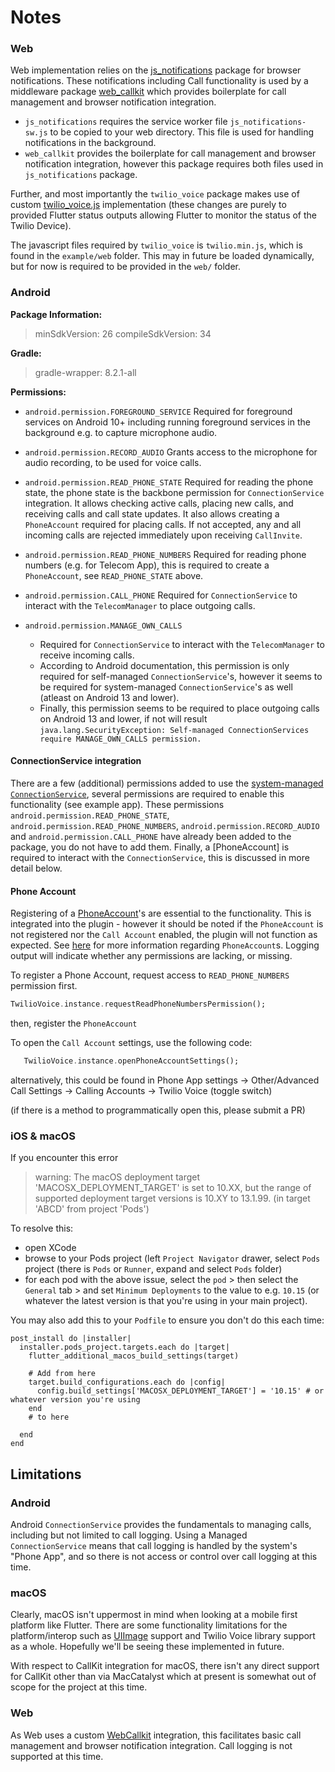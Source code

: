
# Notes

### Web

Web implementation relies on the [js_notifications](https://pub.dev/packages/js_notifications) package for browser notifications. These notifications including Call functionality is used by a middleware package [web_callkit](https://pub.dev/packages/web_callkit) which provides boilerplate for call management and browser notification integration.

- `js_notifications` requires the service worker file `js_notifications-sw.js` to be copied to your web directory. This file is used for handling notifications in the background.
- `web_callkit` provides the boilerplate for call management and browser notification integration, however this package requires both files used in `js_notifications` package.

Further, and most importantly the `twilio_voice` package makes use of custom [twilio_voice.js](https://github.com/twilio/twilio-voice.js/) implementation (these changes are purely to provided Flutter status outputs allowing Flutter to monitor the status of the Twilio Device).

The javascript files required by `twilio_voice` is `twilio.min.js`, which is found in the `example/web` folder. This may in future be loaded dynamically, but for now is required to be provided in the `web/` folder.

### Android

**Package Information:**
> minSdkVersion: 26
> compileSdkVersion: 34

**Gradle:**
> gradle-wrapper: 8.2.1-all

**Permissions:**
* `android.permission.FOREGROUND_SERVICE`
Required for foreground services on Android 10+ including running foreground services in the background e.g. to capture microphone audio.

* `android.permission.RECORD_AUDIO`
Grants access to the microphone for audio recording, to be used for voice calls.

* `android.permission.READ_PHONE_STATE`
Required for reading the phone state, the phone state is the backbone permission for `ConnectionService` integration. It allows checking active calls, placing new calls, and receiving calls and call state updates. It also allows creating a `PhoneAccount` required for placing calls. If not accepted, any and all incoming calls are rejected immediately upon receiving `CallInvite`.

* `android.permission.READ_PHONE_NUMBERS`
Required for reading phone numbers (e.g. for Telecom App), this is required to create a `PhoneAccount`, see `READ_PHONE_STATE` above.

* `android.permission.CALL_PHONE`
Required for `ConnectionService` to interact with the `TelecomManager` to place outgoing calls.

* `android.permission.MANAGE_OWN_CALLS`
  * Required for `ConnectionService` to interact with the `TelecomManager` to receive incoming calls.
  * According to Android documentation, this permission is only required for self-managed `ConnectionService`'s, however it seems to be required for system-managed `ConnectionService`'s as well (atleast on Android 13 and lower).
  * Finally, this permission seems to be required to place outgoing calls on Android 13 and lower, if not will result `java.lang.SecurityException: Self-managed ConnectionServices require MANAGE_OWN_CALLS permission.`

#### ConnectionService integration
 There are a few (additional) permissions added to use the [system-managed `ConnectionService`](https://developer.android.com/reference/android/telecom/ConnectionService), several permissions are required to enable this functionality (see example app). These permissions  `android.permission.READ_PHONE_STATE`, `android.permission.READ_PHONE_NUMBERS`, `android.permission.RECORD_AUDIO` and `android.permission.CALL_PHONE` have already been added to the package, you do not have to add them. Finally, a [PhoneAccount] is required to interact with the `ConnectionService`, this is discussed in more detail below.


#### Phone Account
Registering of a [PhoneAccount](https://developer.android.com/reference/android/telecom/PhoneAccount)'s are essential to the functionality. This is integrated into the plugin - however it should be noted if the `PhoneAccount` is not registered nor the `Call Account` enabled, the plugin will not function as expected. See [here](https://developer.android.com/reference/android/telecom/PhoneAccount) for more information regarding `PhoneAccount`s.  Logging output will indicate whether any permissions are lacking, or missing.

To register a Phone Account, request access to `READ_PHONE_NUMBERS` permission first.
```dart
TwilioVoice.instance.requestReadPhoneNumbersPermission();
```
then, register the `PhoneAccount`

To open the `Call Account` settings, use the following code:
```dart
   TwilioVoice.instance.openPhoneAccountSettings();
```

alternatively, this could be found in Phone App settings -> Other/Advanced Call Settings -> Calling Accounts -> Twilio Voice (toggle switch)

(if there is a method to programmatically open this, please submit a PR)

### iOS & macOS

If you encounter this error
> warning: The macOS deployment target 'MACOSX_DEPLOYMENT_TARGET' is set to 10.XX, but the range of supported deployment target versions is 10.XY to 13.1.99. (in target 'ABCD' from project 'Pods')

To resolve this:
- open XCode
- browse to your Pods project (left `Project Navigator` drawer, select `Pods` project (there is `Pods` or `Runner`, expand and select `Pods` folder)
- for each pod with the above issue, select the `pod` > then select the `General` tab > and set `Minimum Deployments` to the value to e.g. `10.15` (or whatever the latest version is that you're using in your main project).

You may also add this to your `Podfile` to ensure you don't do this each time:
```
post_install do |installer|
  installer.pods_project.targets.each do |target|
    flutter_additional_macos_build_settings(target)

    # Add from here
    target.build_configurations.each do |config|
      config.build_settings['MACOSX_DEPLOYMENT_TARGET'] = '10.15' # or whatever version you're using
    end
    # to here

  end
end
```

## Limitations

### Android

Android `ConnectionService` provides the fundamentals to managing calls, including but not limited to call logging. Using a Managed `ConnectionService` means that call logging is handled by the system's "Phone App", and so there is not access or control over call logging at this time.

### macOS

Clearly, macOS isn't uppermost in mind when looking at a mobile first platform like Flutter. There are some functionality limitations for the platform/interop such as [UIImage](https://docs.flutter.dev/ui/assets-and-images#loading-ios-images-in-flutter) support and Twilio Voice library support as a whole. Hopefully we'll be seeing these implemented in future.

With respect to CallKit integration for macOS, there isn't any direct support for CallKit other than via MacCatalyst which at present is somewhat out of scope for the project at this time.


### Web

As Web uses a custom [WebCallkit](https://github.com/cybex-dev/web_callkit) integration, this facilitates basic call management and browser notification integration. Call logging is not supported at this time.